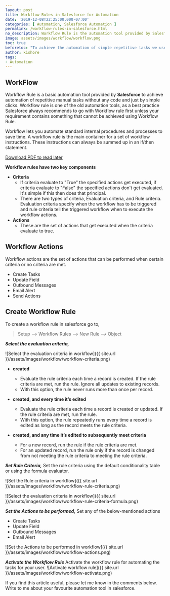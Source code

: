 ```yaml
---
layout: post
title: Workflow Rules in Salesforce for Automation
date: '2019-12-08T22:25:00.000-07:00'
categories: [ Automation, Salesforce Automation ]
permalink: /workflow-rules-in-salesforce.html
no_description: Workflow Rule is the automation tool provided by Salesforce to achieve automation of repetitive manual tasks. Workflows lets you automate standard internal procedures and processes to save time.
image: assets/images/workflow/workflow.png
toc: true
beforetoc: "To achieve the automation of simple repetitive tasks we use automation tools. Salesforce provides automation tools like Workflows, Process Builder, Approval Process and Lightning Flow Builder."
author: kishore
tags:
- Automation
---
```


## WorkFlow
Workflow Rule is a basic automation tool provided by **Salesforce** to achieve automation of repetitive manual tasks without any code and just by simple clicks. Workflow rule is one of the old automation tools, as a best practice Salesforce always recommends to go with Workflow rule first unless your requirement contains something that cannot be achieved using Workflow Rule.

Workflow lets you automate standard internal procedures and processes to save time. A workflow rule is the main container for a set of workflow instructions. These instructions can always be summed up in an if/then statement.

<a href="{{ site.url }}/assets/files/Workflow_Rules_In_Salesforce.pdf" class="btn btn-primary" download>Download PDF to read later</a>

**Workflow rules have two key components**
 - **Criteria**
   - If criteria evaluate to "True" the specified actions get executed, if criteria evaluate to "False" the specified actions don't get evaluated. It's simple if this then does that principal.
    - There are two types of criteria, Evaluation criteria, and Rule criteria. Evaluation criteria specify when the workflow has to be triggered and rule criteria tell the triggered workflow when to execute the workflow actions. 
 - **Actions**
   - These are the set of actions that get executed when the criteria evaluate to true.


## Workflow Actions
Workflow actions are the set of actions that can be performed when certain criteria or no criteria are met.

 - Create Tasks
 - Update Field
 - Outbound Messages
 - Email Alert
 - Send Actions
 
## Create Workflow Rule

To create a workflow rule in salesforce go to,

> Setup --> Workflow Rules --> New Rule --> Object

***Select the evaluation criteria,***

![Select the evaluation criteria in workflow]({{ site.url }}/assets/images/workflow/workflow-criteria.png)

 - **created**
   -  Evaluate the rule criteria each time a record is created. If the rule criteria are met, run the rule. Ignore all updates to existing records. 
     - With this option, the rule never runs more than once per record.
 - **created, and every time it’s edited** 
   - Evaluate the rule criteria each time a record is created or updated. If the rule criteria are met, run the rule.
   - With this option, the rule repeatedly runs every time a record is edited as long as the record meets the rule criteria. 
 
- **created, and any time it’s edited to subsequently meet criteria**
  - For a new record, run the rule if the rule criteria are met.
  - For an updated record, run the rule only if the record is changed from not meeting the rule criteria to meeting the rule criteria.

***Set Rule Criteria,***
Set the rule criteria using the default conditionality table or using the formula evaluator.

![Set the Rule criteria in workflow]({{ site.url }}/assets/images/workflow/workflow-rule-criteria.png)

![Select the evaluation criteria in workflow]({{ site.url }}/assets/images/workflow/workflow-rule-criteria-formula.png)

***Set the Actions to be performed,***
Set any of the below-mentioned actions
 - Create Tasks
 - Update Field
 - Outbound Messages
 - Email Alert

 ![Set the Actions to be performed in workflow]({{ site.url }}/assets/images/workflow/workflow-actions.png)

***Activate the Workflow Rule***
Activate the workflow rule for automating the tasks for your user.
![Activate workflow rule]({{ site.url }}/assets/images/workflow/workflow-activate.png)

If you find this article useful, please let me know in the comments below. 
Write to me about your favourite automation tool in salesforce.